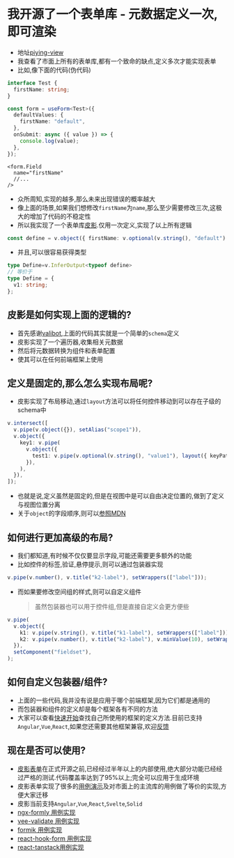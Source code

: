 # 我开源了一个表单库 - 元数据定义一次,即可渲染

- 地址[piying-view](https://github.com/piying-org/piying-view)
- 我查看了市面上所有的表单库,都有一个致命的缺点,定义多次才能实现表单
- 比如,像下面的代码(伪代码)

```ts
interface Test {
  firstName: string;
}
```

```ts
const form = useForm<Test>({
  defaultValues: {
    firstName: "default",
  },
  onSubmit: async ({ value }) => {
    console.log(value);
  },
});
```

```tsx
<form.Field
  name="firstName"
  //...
/>
```

- 众所周知,实现的越多,那么未来出现错误的概率越大
- 像上面的场景,如果我们想修改`firstName`为`name`,那么至少需要修改三次,这极大的增加了代码的不稳定性
- 所以我实现了一个表单库[皮影](https://piying-org.github.io/website/docs/client/intro).仅用一次定义,实现了以上所有逻辑

```ts
const define = v.object({ firstName: v.optional(v.string(), "default") });
```

- 并且,可以很容易获得类型

```ts
type Define=v.InferOutput<typeof define>
// 等价于
type Define = {
  v1: string;
};
```

## 皮影是如何实现上面的逻辑的?

- 首先感谢[valibot](https://valibot.dev/guides/mental-model/),上面的代码其实就是一个简单的`schema`定义
- 皮影实现了一个遍历器,收集相关元数据
- 然后将元数据转换为组件和表单配置
- 使其可以在任何前端框架上使用

## 定义是固定的,那么怎么实现布局呢?

- 皮影实现了布局移动,通过`layout`方法可以将任何控件移动到可以存在子级的schema中

```ts
v.intersect([
  v.pipe(v.object({}), setAlias("scope1")),
  v.object({
    key1: v.pipe(
      v.object({
        test1: v.pipe(v.optional(v.string(), "value1"), layout({ keyPath: ["#", "@scope1"] })),
      }),
    ),
  }),
]);
```

- 也就是说,定义虽然是固定的,但是在视图中是可以自由决定位置的,做到了定义与视图位置分离
- 关于`object`的字段顺序,则可以[参照MDN](https://developer.mozilla.org/en-US/docs/Web/JavaScript/Reference/Statements/for...in#description)

## 如何进行更加高级的布局?

- 我们都知道,有时候不仅仅要显示字段,可能还需要更多额外的功能
- 比如控件的标签,验证,悬停提示,则可以通过包装器实现

```ts
v.pipe(v.number(), v.title("k2-label"), setWrappers(["label"]));
```

- 而如果要修改空间组的样式,则可以自定义组件
  > 虽然包装器也可以用于控件组,但是直接自定义会更方便些

```ts
v.pipe(
  v.object({
    k1: v.pipe(v.string(), v.title("k1-label"), setWrappers(["label"])),
    k2: v.pipe(v.number(), v.title("k2-label"), v.minValue(10), setWrappers(["label", "validator"])),
  }),
  setComponent("fieldset"),
);
```

## 如何自定义包装器/组件?

- 上面的一些代码,我并没有说是应用于哪个前端框架,因为它们都是通用的
- 而包装器和组件的定义却是每个框架各有不同的方法
- 大家可以查看[快速开始](https://piying-org.github.io/website/docs/client/quick-start)查找自己所使用的框架的定义方法.目前已支持`Angular`,`Vue`,`React`,如果您还需要其他框架兼容,欢迎[反馈](https://github.com/piying-org/piying-view/issues)

## 现在是否可以使用?

- [皮影表单](https://github.com/piying-org/piying-view)在正式开源之前,已经经过半年以上的内部使用,绝大部分功能已经经过严格的测试.代码覆盖率达到了95%以上;完全可以应用于生成环境
- 皮影表单实现了很多的[用例演示](https://piying-org.github.io/website/docs/client/component-use)及对市面上的主流库的用例做了等价的实现,方便大家迁移
- 皮影当前支持`Angular`,`Vue`,`React`,`Svelte`,`Solid`
- [ngx-formly 用例实现](https://piying-org.github.io/website/docs/client/ngx-formly-migrate)
- [vee-validate 用例实现](https://piying-org.github.io/vee-validate-migration/)
- [formik 用例实现](https://piying-org.github.io/formik-migration/)
- [react-hook-form 用例实现](https://piying-org.github.io/website/docs/client/react-hook-form-migration)
- [react-tanstack用例实现](https://piying-org.github.io/react-tanstack-migration/)
